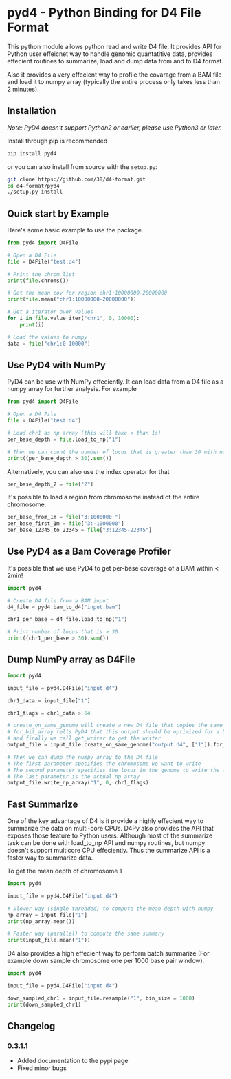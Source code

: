 # pyd4 - Python Binding for D4 File Format

This python module allows python read and write D4 file. It provides API for Python user effeicnet way to handle genomic quantatitive data, provides effecient routines to summarize, load and dump data from and to D4 format.

Also it provides a very effecient way to profile the covarage from a BAM file and load it to numpy array (typically the entire process only takes less than 2 minutes).

## Installation

*Note: PyD4 doesn't support Python2 or earlier, please use Python3 or later.*

Install through pip is recommended

```bash
pip install pyd4
```

or you can also install from source with the `setup.py`:

```bash
git clone https://github.com/38/d4-format.git
cd d4-format/pyd4
./setup.py install
```


## Quick start by Example

Here's some basic example to use the package.

```python
from pyd4 import D4File

# Open a D4 File
file = D4File("test.d4")

# Print the chrom list
print(file.chroms())

# Get the mean cov for region chr1:10000000-20000000
print(file.mean("chr1:10000000-20000000"))

# Get a iterator over values
for i in file.value_iter("chr1", 0, 10000):
	print(i)

# Load the values to numpy 
data = file["chr1:0-10000"]
```

## Use PyD4 with NumPy

PyD4 can be use with NumPy effeciently. It can load data from a D4 file as a numpy array for further analysis. For example

```python
from pyd4 import D4File

# Open a D4 File
file = D4File("test.d4")

# Load chr1 as np array (this will take < than 1s)
per_base_depth = file.load_to_np("1")

# Then we can count the number of locus that is greater than 30 with numpy API
print((per_base_depth > 30).sum())
```

Alternatively, you can also use the index operator for that

```python
per_base_depth_2 = file["2"]
```

It's possible to load a region from chromosome instead of the entire chromosome.
```python
per_base_from_1m = file["3:1000000-"]
per_base_first_1m = file["3:-1000000"]
per_base_12345_to_22345 = file["3:12345-22345"]
```

## Use PyD4 as a Bam Coverage Profiler

It's possible that we use PyD4 to get per-base coverage of a BAM within < 2min!

```python
import pyd4

# Create D4 file from a BAM input
d4_file = pyd4.bam_to_d4("input.bam")

chr1_per_base = d4_file.load_to_np("1")

# Print number of locus that is > 30
print((chr1_per_base > 30).sum())
```

## Dump NumPy array as D4File

```python
import pyd4

input_file = pyd4.D4File("input.d4")

chr1_data = input_file["1"]

chr1_flags = chr1_data > 64

# create_on_same_genome will create a new D4 file that copies the same genome size from input_file and the list ["1"] tells the API only copy the chromosome 1
# for_bit_array tells PyD4 that this output should be optimized for a boolean array
# and finally we call get_writer to get the writer
output_file = input_file.create_on_same_genome("output.d4", ["1"]).for_bit_array().get_writer()

# Then we can dump the numpy array to the D4 file
# The first parameter specifies the chromosome we want to write
# The second parameter specifies the locus in the genome to write the first value of the np array
# The last parameter is the actual np array
output_file.write_np_array("1", 0, chr1_flags)
```

## Fast Summarize 

One of the key advantage of D4 is it provide a highly effecient way to summarize the data on multi-core CPUs. D4Py also provides the API that exposes those feature to Python users. Although most of the summarize task can be done with load_to_np API and numpy routines, but numpy doesn't support multicore CPU effeciently. Thus the summarize API is a faster way to summarize data.

To get the mean depth of chromosome 1
```python
import pyd4

input_file = pyd4.D4File("input.d4")

# Slower way (single threaded) to compute the mean depth with numpy
np_array = input_file["1"]
print(np_array.mean())

# Faster way (parallel) to compute the same summary
print(input_file.mean("1"))
```

D4 also provides a high effecient way to perform batch summarize (For example down sample chromosome one per 1000 base pair window).

```python
import pyd4

input_file = pyd4.D4File("input.d4")

down_sampled_chr1 = input_file.resample("1", bin_size = 1000)
print(down_sampled_chr1)
```

## Changelog

### 0.3.1.1

- Added documentation to the pypi page
- Fixed minor bugs